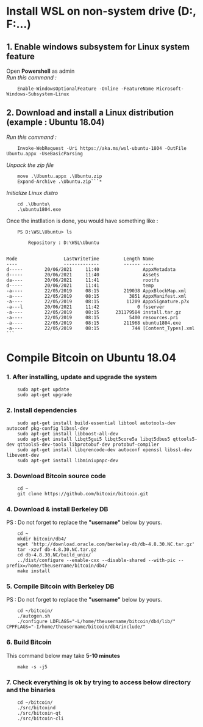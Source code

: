 # Install WSL on non-system drive (D:\, F:\...)
## 1. Enable windows subsystem for Linux system feature  
Open **Powershell** as admin  
*Run this command :*  
        
        Enable-WindowsOptionalFeature -Online -FeatureName Microsoft-Windows-Subsystem-Linux 
## 2. Download and install a Linux distribution (example : Ubuntu 18.04)
*Run this command :*  
        
        Invoke-WebRequest -Uri https://aka.ms/wsl-ubuntu-1804 -OutFile Ubuntu.appx -UseBasicParsing 

*Unpack the zip file*  
        
        move .\Ubuntu.appx .\Ubuntu.zip 
        Expand-Archive .\Ubuntu.zip```*

*Initialize Linux distro*  
        
        cd .\Ubuntu\  
        .\ubuntu1804.exe 

Once the instllation is done, you would have something like :  
        
        PS D:\WSL\Ubuntu> ls   

            Repository : D:\WSL\Ubuntu


    Mode                 LastWriteTime         Length Name
    ----                 -------------         ------ ----
    d-----        20/06/2021     11:40                AppxMetadata
    d-----        20/06/2021     11:40                Assets
    da----        20/06/2021     11:41                rootfs
    d-----        20/06/2021     11:41                temp
    -a----        22/05/2019     08:15         219038 AppxBlockMap.xml
    -a----        22/05/2019     08:15           3851 AppxManifest.xml
    -a----        22/05/2019     08:15          11209 AppxSignature.p7x
    -a---l        20/06/2021     11:42              0 fsserver
    -a----        22/05/2019     08:15      231179584 install.tar.gz
    -a----        22/05/2019     08:15           5400 resources.pri
    -a----        22/05/2019     08:15         211968 ubuntu1804.exe
    -a----        22/05/2019     08:15            744 [Content_Types].xml  
    ```

# Compile Bitcoin on Ubuntu 18.04  

### 1. After installing, update and upgrade the system

        sudo apt-get update
        sudo apt-get upgrade


### 2. Install dependencies

        sudo apt-get install build-essential libtool autotools-dev autoconf pkg-config libssl-dev
        sudo apt-get install libboost-all-dev
        sudo apt-get install libqt5gui5 libqt5core5a libqt5dbus5 qttools5-dev qttools5-dev-tools libprotobuf-dev protobuf-compiler
        sudo apt-get install libqrencode-dev autoconf openssl libssl-dev libevent-dev
        sudo apt-get install libminiupnpc-dev


### 3. Download Bitcoin source code

        cd ~
        git clone https://github.com/bitcoin/bitcoin.git


### 4. Download & install Berkeley DB
    
PS : Do not forget to replace the **"username"** below by yours.

        cd ~
        mkdir bitcoin/db4/
        wget 'http://download.oracle.com/berkeley-db/db-4.8.30.NC.tar.gz'
        tar -xzvf db-4.8.30.NC.tar.gz
        cd db-4.8.30.NC/build_unix/
        ../dist/configure --enable-cxx --disable-shared --with-pic --prefix=/home/theusername/bitcoin/db4/
        make install


### 5. Compile Bitcoin with Berkeley DB

PS : Do not forget to replace the **"username"** below by yours.  

        cd ~/bitcoin/
        ./autogen.sh
        ./configure LDFLAGS="-L/home/theusername/bitcoin/db4/lib/" CPPFLAGS="-I/home/theusername/bitcoin/db4/include/"

### 6. Build Bitcoin

This command below may take **5-10 minutes**  

        make -s -j5

### 7. Check everything is ok by trying to access below directory and the binaries

        cd ~/bitcoin/
        ./src/bitcoind
        ./src/bitcoin-qt
        ./src/bitcoin-cli
